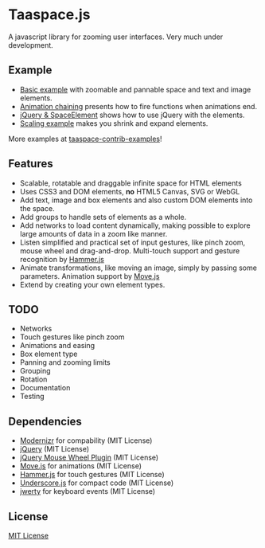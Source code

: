 # Taaspace.js

A javascript library for zooming user interfaces. Very much under development.

## Example

- [Basic example](https://rawgithub.com/taataa/taaspace/master/examples/basic.html) with zoomable and pannable space and text and image elements.
- [Animation chaining](https://rawgithub.com/taataa/taaspace/master/examples/chain.html) presents how to fire functions when animations end.
- [jQuery &amp; SpaceElement](https://rawgithub.com/taataa/taaspace/master/examples/jquery.html) shows how to use jQuery with the elements.
- [Scaling example](https://rawgithub.com/taataa/taaspace/master/examples/scale.html) makes you shrink and expand elements.

More examples at [taaspace-contrib-examples](https://github.com/taataa/taaspace-contrib-examples)!

## Features

- Scalable, rotatable and draggable infinite space for HTML elements
- Uses CSS3 and DOM elements, **no** HTML5 Canvas, SVG or WebGL
- Add text, image and box elements and also custom DOM elements into the space.
- Add groups to handle sets of elements as a whole.
- Add networks to load content dynamically, making possible to explore large amounts of data in a zoom like manner.
- Listen simplified and practical set of input gestures, like pinch zoom, mouse wheel and drag-and-drop. Multi-touch support and gesture recognition by [Hammer.js](http://eightmedia.github.io/hammer.js/)
- Animate transformations, like moving an image, simply by passing some parameters. Animation support by [Move.js](http://visionmedia.github.io/move.js/)
- Extend by creating your own element types.

## TODO

- Networks
- Touch gestures like pinch zoom
- Animations and easing
- Box element type
- Panning and zooming limits
- Grouping
- Rotation
- Documentation
- Testing

## Dependencies

- [Modernizr](http://modernizr.com/) for compability (MIT License)
- [jQuery](http://jquery.com/) (MIT License)
- [jQuery Mouse Wheel Plugin](https://github.com/brandonaaron/jquery-mousewheel) (MIT License)
- [Move.js](http://visionmedia.github.io/move.js/) for animations (MIT License)
- [Hammer.js](http://eightmedia.github.io/hammer.js/) for touch gestures (MIT License)
- [Underscore.js](http://underscorejs.org/) for compact code (MIT License)
- [jwerty](https://github.com/keithamus/jwerty) for keyboard events (MIT License)

## License

[MIT License](../blob/master/LICENSE)
